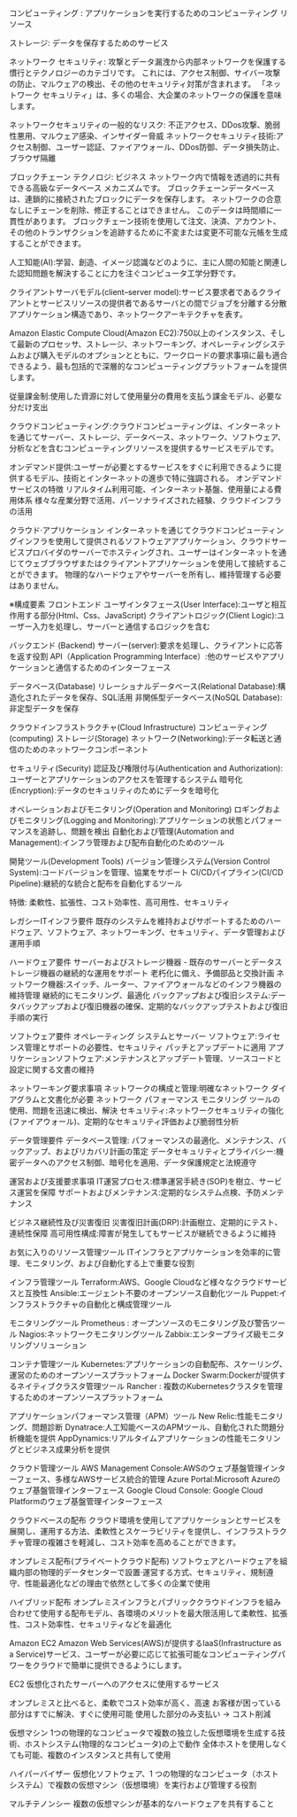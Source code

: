 コンピューティング : アプリケーションを実行するためのコンピューティング リソース

ストレージ: データを保存するためのサービス

ネットワーク セキュリティ: 攻撃とデータ漏洩から内部ネットワークを保護する慣行とテクノロジーのカテゴリです。 これには、アクセス制御、サイバー攻撃の防止、マルウェアの検出、その他のセキュリティ対策が含まれます。 「ネットワーク セキュリティ」は、多くの場合、大企業のネットワークの保護を意味します。

ネットワークセキュリティの一般的なリスク: 不正アクセス、DDos攻撃、脆弱性悪用、マルウェア感染、インサイダー脅威
ネットワークセキュリティ技術:アクセス制御、ユーザー認証、ファイアウォール、DDos防御、データ損失防止、ブラウザ隔離

ブロックチェーン テクノロジ: ビジネス ネットワーク内で情報を透過的に共有できる高級なデータベース メカニズムです。 ブロックチェーンデータベースは、連鎖的に接続されたブロックにデータを保存します。 ネットワークの合意なしにチェーンを削除、修正することはできません。 このデータは時間順に一貫性があります。 ブロックチェーン技術を使用して注文、決済、アカウント、その他のトランザクションを追跡するために不変または変更不可能な元帳を生成することができます。

人工知能(AI):学習、創造、イメージ認識などのように、主に人間の知能と関連した認知問題を解決することに力を注ぐコンピュータ工学分野です。

クライアントサーバモデル(client–server model):サービス要求者であるクライアントとサービスリソースの提供者であるサーバとの間でジョブを分離する分散アプリケーション構造であり、ネットワークアーキテクチャを表す。

Amazon Elastic Compute Cloud(Amazon EC2):750以上のインスタンス、そして最新のプロセッサ、ストレージ、ネットワーキング、オペレーティングシステムおよび購入モデルのオプションとともに、ワークロードの要求事項に最も適合できるよう、最も包括的で深層的なコンピューティングプラットフォームを提供します。

従量課金制:使用した資源に対して使用量分の費用を支払う課金モデル、必要な分だけ支出

クラウドコンピューティング:クラウドコンピューティングは、インターネットを通じてサーバー、ストレージ、データベース、ネットワーク、ソフトウェア、分析などを含むコンピューティングリソースを提供するサービスモデルです。

オンデマンド提供:ユーザーが必要とするサービスをすぐに利用できるように提供するモデル、技術とインターネットの進歩で特に強調される。
オンデマンドサービスの特徴
リアルタイム利用可能、インターネット基盤、使用量による費用体系
様々な産業分野で活用、パーソナライズされた経験、クラウドインフラの活用

クラウド·アプリケーション
インターネットを通じてクラウドコンピューティングインフラを使用して提供されるソフトウェアアプリケーション、クラウドサービスプロバイダのサーバーでホスティングされ、ユーザーはインターネットを通じてウェブブラウザまたはクライアントアプリケーションを使用して接続することができます。 物理的なハードウェアやサーバーを所有し、維持管理する必要はありません。

※構成要素
フロントエンド
ユーザインタフェース(User Interface):ユーザと相互作用する部分(Html、Css、JavaScript)
クライアントロジック(Client Logic):ユーザー入力を処理し、サーバーと通信するロジックを含む

バックエンド (Backend)
サーバー(server):要求を処理し、クライアントに応答を返す役割
API（Application Programming Interface）:他のサービスやアプリケーションと通信するためのインターフェース

データベース(Database)
リレーショナルデータベース(Relational Database):構造化されたデータを保存、SQL活用
非関係型データベース(NoSQL Database):非定型データを保存

クラウドインフラストラクチャ(Cloud Infrastructure)
コンピューティング(computing)
ストレージ(Storage)
ネットワーク(Networking):データ転送と通信のためのネットワークコンポーネント

セキュリティ(Security)
認証及び権限付与(Authentication and Authorization):ユーザーとアプリケーションのアクセスを管理するシステム
暗号化(Encryption):データのセキュリティのためにデータを暗号化

オペレーションおよびモニタリング(Operation and Monitoring)
ロギングおよびモニタリング(Logging and Monitoring):アプリケーションの状態とパフォーマンスを追跡し、問題を検出
自動化および管理(Automation and Management):インフラ管理および配布自動化のためのツール

開発ツール(Development Tools)
バージョン管理システム(Version Control System):コードバージョンを管理、協業をサポート
CI/CDパイプライン(CI/CD Pipeline):継続的な統合と配布を自動化するツール

特徴: 柔軟性、拡張性、コスト効率性、高可用性、セキュリティ

レガシーITインフラ要件
既存のシステムを維持およびサポートするためのハードウェア、ソフトウェア、ネットワーキング、セキュリティ、データ管理および運用手順

ハードウェア要件
サーバーおよびストレージ機器 - 既存のサーバーとデータストレージ機器の継続的な運用をサポート
老朽化に備え、予備部品と交換計画
ネットワーク機器:スイッチ、ルーター、ファイアウォールなどのインフラ機器の維持管理
継続的にモニタリング、最適化
バックアップおよび復旧システム:データバックアップおよび復旧機器の確保、定期的なバックアップテストおよび復旧手順の実行

ソフトウェア要件
オペレーティング システムとサーバー ソフトウェア:ライセンス管理とサポートの必要性、セキュリティ パッチとアップデートに適用
アプリケーションソフトウェア:メンテナンスとアップデート管理、ソースコードと設定に関する文書の維持

ネットワーキング要求事項
ネットワークの構成と管理:明確なネットワーク ダイアグラムと文書化が必要
ネットワーク パフォーマンス モニタリング ツールの使用、問題を迅速に検出、解決
セキュリティ:ネットワークセキュリティの強化(ファイアウォール)、定期的なセキュリティ評価および脆弱性分析

データ管理要件
データベース管理: パフォーマンスの最適化、メンテナンス、バックアップ、およびリカバリ計画の策定
データセキュリティとプライバシー:機密データへのアクセス制御、暗号化を適用、データ保護規定と法規遵守

運営および支援要求事項
IT運営プロセス:標準運営手続き(SOP)を樹立、サービス運営を保障
サポートおよびメンテナンス:定期的なシステム点検、予防メンテナンス

ビジネス継続性及び災害復旧
災害復旧計画(DRP):計画樹立、定期的にテスト、連続性保障
高可用性構成:障害が発生してもサービスが継続できるように維持

お気に入りのリソース管理ツール
ITインフラとアプリケーションを効率的に管理、モニタリング、および自動化する上で重要な役割

インフラ管理ツール
Terraform:AWS、Google Cloudなど様々なクラウドサービスと互換性
Ansible:エージェント不要のオープンソース自動化ツール
Puppet:インフラストラクチャの自動化と構成管理ツール

モニタリングツール
Prometheus : オープンソースのモニタリング及び警告ツール
Nagios:ネットワークモニタリングツール
Zabbix:エンタープライズ級モニタリングソリューション

コンテナ管理ツール
Kubernetes:アプリケーションの自動配布、スケーリング、運営のためのオープンソースプラットフォーム
Docker Swarm:Dockerが提供するネイティブクラスタ管理ツール
Rancher : 複数のKubernetesクラスタを管理するためのオープンソースプラットフォーム

アプリケーションパフォーマンス管理（APM）ツール
New Relic:性能モニタリング、問題診断
Dynatrace:人工知能ベースのAPMツール、自動化された問題分析機能を提供
AppDynamics:リアルタイムアプリケーションの性能モニタリングとビジネス成果分析を提供

クラウド管理ツール
AWS Management Console:AWSのウェブ基盤管理インターフェース、多様なAWSサービス統合的管理
Azure Portal:Microsoft Azureのウェブ基盤管理インターフェース
Google Cloud Console: Google Cloud Platformのウェブ基盤管理インターフェース

クラウドベースの配布
クラウド環境を使用してアプリケーションとサービスを展開し、運用する方法、柔軟性とスケーラビリティを提供し、インフラストラクチャ管理の複雑さを軽減し、コスト効率を高めることができます。

オンプレミス配布(プライベートクラウド配布)
ソフトウェアとハードウェアを組織内部の物理的データセンターで設置·運営する方式、セキュリティ、規制遵守、性能最適化などの理由で依然として多くの企業で使用

ハイブリッド配布
オンプレミスインフラとパブリッククラウドインフラを組み合わせて使用する配布モデル、各環境のメリットを最大限活用して柔軟性、拡張性、コスト効率性、セキュリティなどを最適化

Amazon EC2
Amazon Web Services(AWS)が提供するIaaS(Infrastructure as a Service)サービス、ユーザーが必要に応じて拡張可能なコンピューティングパワーをクラウドで簡単に提供できるようにします。

EC2
仮想化されたサーバーへのアクセスに使用するサービス

オンプレミスと比べると、柔軟でコスト効率が高く、高速
お客様が困っている部分はすでに解決、すぐに使用可能
使用した部分のみ支払い -> コスト削減

仮想マシン
1つの物理的なコンピュータで複数の独立した仮想環境を生成する技術、ホストシステム(物理的なコンピュータ)の上で動作
全体ホストを使用しなくても可能、複数のインスタンスと共有して使用

ハイパーバイザー
仮想化ソフトウェア、1 つの物理的なコンピュータ（ホスト システム）で複数の仮想マシン（仮想環境）を実行および管理する役割

マルチテノンシー
複数の仮想マシンが基本的なハードウェアを共有すること

